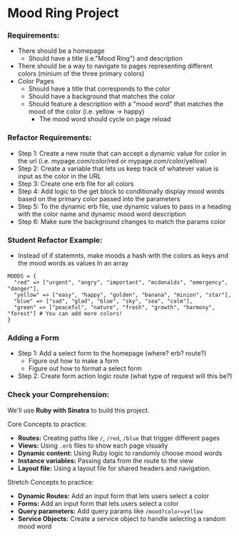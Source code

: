 # Mood Ring Project

### Requirements:
- There should be a homepage
  - Should have a title (i.e."Mood Ring") and description
- There should be a way to navigate to pages representing different colors (minium of the three primary colors)
- Color Pages
  - Should have a title that corresponds to the color
  - Should have a background that matches the color
  - Should feature a description with a "mood word" that matches the mood of the color (i.e. yellow -> happy) 
    - The mood word should cycle on page reload

### Refactor Requirements:
- Step 1: Create a new route that can accept a dynamic value for color in the url (i.e. mypage.com/color/red or mypage.com/color/yellow)
- Step 2: Create a variable that lets us keep track of whatever value is input as the color in the URL
- Step 3: Create one erb file for all colors
- Step 4: Add logic to the get block to conditionally display mood words based on the primary color passed into the parameters
- Step 5: To the dynamic erb file, use dynamic values to pass in a heading with the color name and dynamic mood word description
- Step 6: Make sure the background changes to match the params color

### Student Refactor Example:
- Instead of if statemnts, make moods a hash with the colors as keys and the mood words as values In an array
```
MOODS = {
  "red" => ["urgent", "angry", "important", "mcdonalds", "emergency", "danger"],
  "yellow" => ["easy", "happy", "golden", "banana", "minion", "star"],
  "blue" => ["sad", "glad", "blue", "sky", "sea", "calm"],
  "green" => ["peaceful", "nature", "fresh", "growth", "harmony", "forest"] # You can add more colors!
}
```

### Adding a Form
- Step 1: Add a select form to the homepage (where? erb? route?)
  - Figure out how to make a form
  - Figure out how to format a select form
- Step 2: Create form action logic route (what type of request will this be?)

### Check your Comprehension:

We'll use **Ruby with Sinatra** to build this project.

Core Concepts to practice:
- **Routes:** Creating paths like `/`, `/red`, `/blue` that trigger different pages
- **Views:** Using `.erb` files to show each page visually
- **Dynamic content:** Using Ruby logic to randomly choose mood words
- **Instance variables:** Passing data from the route to the view
- **Layout file:** Using a layout file for shared headers and navigation. 

Stretch Concepts to practice:
- **Dynamic Routes:** Add an input form that lets users select a color
- **Forms:** Add an input form that lets users select a color
- **Query parameters:** Add query params like `/mood?color=yellow`
- **Service Objects:** Create a service object to handle selecting a random mood word
